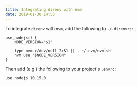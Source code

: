 ```yaml
---
title: Integrating direnv with nvm
date: 2019-01-30 14:53
---
```


To integrate `direnv` with `nvm`, add the following to `~/.direnvrc`:

```
use_nodejs() {
    NODE_VERSION="$1"

    type nvm >/dev/null 2>&1 || . ~/.nvm/nvm.sh
    nvm use "$NODE_VERSION"
}
```

Then add (e.g.) the following to your project's `.envrc`:

```
use nodejs 10.15.0
```
